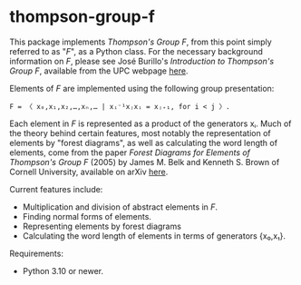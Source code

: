 # thompson-group-f
This package implements _Thompson's Group F_, from this point simply referred to as "_F_", as a Python class. For the necessary background information on _F_, please see José Burillo's _Introduction to Thompson's Group F_, available from the UPC webpage [here](https://web.mat.upc.edu/pep.burillo/book_en.php).

Elements of *F* are implemented using the following group presentation:

    F = 〈 x₀,x₁,x₂,…,xₙ,… | xᵢ⁻¹xⱼxᵢ = xⱼ₊₁, for i < j 〉.

Each element in *F* is represented as a product of the generators xᵢ. Much of the theory behind certain features, most notably the representation of elements by "forest diagrams", as well as calculating the word length of elements, come from the paper _Forest Diagrams for Elements of Thompson's Group F_ (2005) by James M. Belk and Kenneth S. Brown of Cornell University, available on arXiv [here](https://arxiv.org/abs/math/0305412). 

Current features include:
- Multiplication and division of abstract elements in $F$.
- Finding normal forms of elements.
- Representing elements by forest diagrams
- Calculating the word length of elements in terms of generators \{x₀,x₁\}.

Requirements:
- Python 3.10 or newer.
